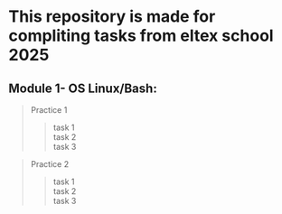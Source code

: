 # This repository is made for compliting tasks from eltex school 2025
## Module 1- OS Linux/Bash:
> Practice 1 
>> task 1  
>> task 2  
>> task 3

> Practice 2  
>> task 1  
>> task 2  
>> task 3  

